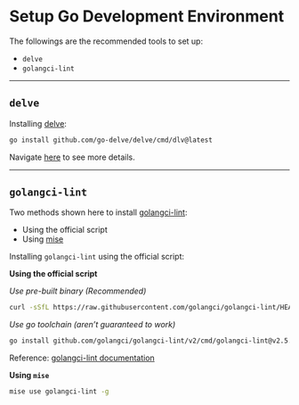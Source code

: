 # Setup Go Development Environment

The followings are the recommended tools to set up:

- `delve`
- `golangci-lint`

---

## `delve`

Installing [delve](https://github.com/go-delve/delve):

```bash
go install github.com/go-delve/delve/cmd/dlv@latest
```

Navigate [here](https://github.com/go-delve/delve/tree/master/Documentation/installation) to see more details.

---

## `golangci-lint`

Two methods shown here to install [golangci-lint](https://github.com/golangci/golangci-lint):

- Using the official script
- Using [mise](https://github.com/jdx/mise)

Installing `golangci-lint` using the official script:

**Using the official script**

_Use pre-built binary (Recommended)_

```bash
curl -sSfL https://raw.githubusercontent.com/golangci/golangci-lint/HEAD/install.sh | sh -s -- -b $(go env GOPATH)/bin v2.5.0
```

_Use go toolchain (aren’t guaranteed to work)_

```bash
go install github.com/golangci/golangci-lint/v2/cmd/golangci-lint@v2.5.0
```

Reference: [golangci-lint documentation](https://golangci-lint.run/docs/welcome/install/)

**Using `mise`**

```bash
mise use golangci-lint -g
```
